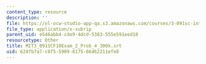 ```yaml
---
content_type: resource
description: ''
file: https://ol-ocw-studio-app-qa.s3.amazonaws.com/courses/3-091sc-introduction-to-solid-state-chemistry-fall-2010/628fb7a7c8f55909817566d62211efe8_MIT3_091SCF10Exam_2_Prob_4_300k.vtt
file_type: application/x-subrip
parent_uid: e546abb4-cde9-4dcd-5383-555e591eed18
resourcetype: Other
title: MIT3_091SCF10Exam_2_Prob_4_300k.srt
uid: 628fb7a7-c8f5-5909-8175-66d62211efe8
---
```

